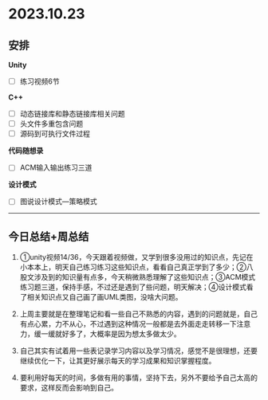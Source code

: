 # 2023.10.23

## 安排

**Unity**

- [ ] 练习视频6节

**C++**

- [ ] 动态链接库和静态链接库相关问题
- [ ] 头文件多重包含问题
- [ ] 源码到可执行文件过程

**代码随想录**

- [ ] ACM输入输出练习三道

**设计模式**

- [ ] 图说设计模式—策略模式

---

## 今日总结+周总结

1. ①unity视频14/36，今天跟着视频做，又学到很多没用过的知识点，先记在小本本上，明天自己练习练习这些知识点，看看自己真正学到了多少；②八股文涉及到的知识量有点多，今天稍微熟悉理解了这些知识点；③ACM模式练习题三道，保持手感，不过还是遇到了些问题，明天解决；④设计模式看了相关知识点又自己画了画UML类图，没啥大问题。

2. 上周主要就是在整理笔记和看一些自己不熟悉的内容，遇到的问题就是，自己有点心累，力不从心，不过遇到这种情况一般都是去外面走走转移一下注意力，缓一缓就好多了，大概率是因为想太多做太少。

3. 自己其实有试着用一些表记录学习内容以及学习情况，感觉不是很理想，还要继续优化一下，让其更好展示每天的学习成果和知识掌握程度。

4. 要利用好每天的时间，多做有用的事情，坚持下去，另外不要给予自己太高的要求，这样反而会影响到自己。
